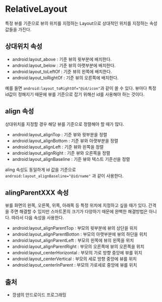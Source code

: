 # RelativeLayout

특정 뷰를 기준으로 뷰의 위치를 지정하는 Layout으로 상대적인 위치를 지정하는 속성값들을 가진다.

## 상대위치 속성

* android:layout_above : 기준 뷰의 윗부분에 배치한다.
* android:layout_below : 기준 뷰의 아랫부분에 배치한다.
* android:layout_toLeftOf : 기준 뷰의 왼쪽에 배치한다.
* android:layout_toRightOf : 기준 뷰의 오른쪽에 배치한다.

예를 들면 `android:layout_toRightOf="@id/icon"`과 같이 쓸 수 있다. 뷰마다 특정 id값이 정해지기 때문에 뷰를 기준으로 잡기 위해선 id를 사용해야 하는 것이다.

## align 속성

상대위치를 지정할 경우 해당 뷰를 기준으로 정렬해야 할 때가 많다.

* android:layout_alignTop : 기준 뷰와 윗부분을 정렬
* android:layout_alignBottom :  기준 뷰와 아랫부분을 정렬
* android:layout_alignLeft : 기준 뷰와 왼쪽을 정렬
* android:layout_alignRight :  기준 뷰와 오른쪽을 정렬
* android:layout_alignBaseline : 기준 뷰와 텍스트 기준선을 정렬

aling 속성도 동일하게 id 값을 기준으로 `android:layout_alignBaseline="@id/name"` 과 같이 사용한다.

## alingParentXXX 속성

뷰를 화면의 왼쪽, 오른쪽, 위쪽, 아래쪽 등 특정 위치에 지정하고 싶을 때가 있다. 간격을 주면 해결할 수 있지만 스마트폰의 크기가 다양하기 때문에 완벽한 해결방법은 아니다. 따라서 다음 속성을 사용한다.

* android:layout_alignParentTop : 부모의 윗부분에 뷰의 상단을 위치
* android:layout_alignParentBotton : 부모의 아랫부분에 뷰의 하단을 위치
* android:layout_alignParentLeft : 부모의 왼쪽에 뷰의 왼쪽을 위치
* android:layout_alignParentRight :  부모의 오른쪽에 뷰의 오른쪽을 위치
* android:layout_centerHorizontal :  부모의 가로 방향 중앙에 뷰를 위치
* android:layout_centerVertical :  부모의 세로 방향 중앙에 뷰를 위치
* android:layout_centerInParent : 부모의 가로세로 중앙에 뷰를 위치

## 출처

* 깡샘의 안드로이드 프로그래밍